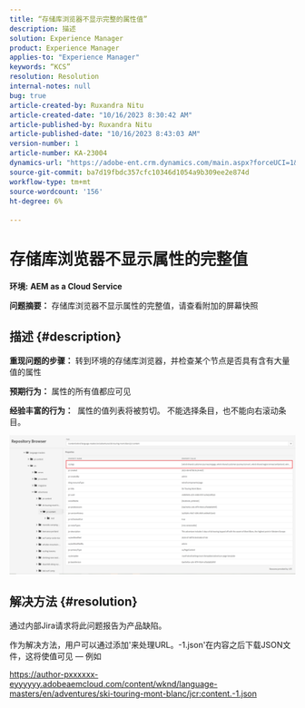 ```yaml
---
title: “存储库浏览器不显示完整的属性值”
description: 描述
solution: Experience Manager
product: Experience Manager
applies-to: "Experience Manager"
keywords: “KCS”
resolution: Resolution
internal-notes: null
bug: true
article-created-by: Ruxandra Nitu
article-created-date: "10/16/2023 8:30:42 AM"
article-published-by: Ruxandra Nitu
article-published-date: "10/16/2023 8:43:03 AM"
version-number: 1
article-number: KA-23004
dynamics-url: "https://adobe-ent.crm.dynamics.com/main.aspx?forceUCI=1&pagetype=entityrecord&etn=knowledgearticle&id=68ec2944-fe6b-ee11-8df0-6045bd006e5a"
source-git-commit: ba7d19fbdc357cfc10346d1054a9b309ee2e874d
workflow-type: tm+mt
source-wordcount: '156'
ht-degree: 6%

---
```


# 存储库浏览器不显示属性的完整值


<b>环境:</b> <b>AEM as a Cloud Service</b>

<b>问题摘要：</b> 存储库浏览器不显示属性的完整值，请查看附加的屏幕快照

## 描述 {#description}


<b>重现问题的步骤：</b> 转到环境的存储库浏览器，并检查某个节点是否具有含有大量值的属性

<b>预期行为：</b> 属性的所有值都应可见

<b>经验丰富的行为：</b>  属性的值列表将被剪切。 不能选择条目，也不能向右滚动条目。



![](assets/05df7e78-ff6b-ee11-8df0-6045bd006e5a.png)


## 解决方法 {#resolution}


通过内部Jira请求将此问题报告为产品缺陷。

作为解决方法，用户可以通过添加&#39;来处理URL。-1.json&#39;在内容之后下载JSON文件，这将使值可见 — 例如

https://author-pxxxxxx-eyyyyyy.adobeaemcloud.com/content/wknd/language-masters/en/adventures/ski-touring-mont-blanc/jcr:content.-1.json
